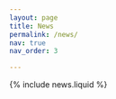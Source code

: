 ```yaml
---
layout: page
title: News
permalink: /news/
nav: true
nav_order: 3

---
```


{% include news.liquid %}
